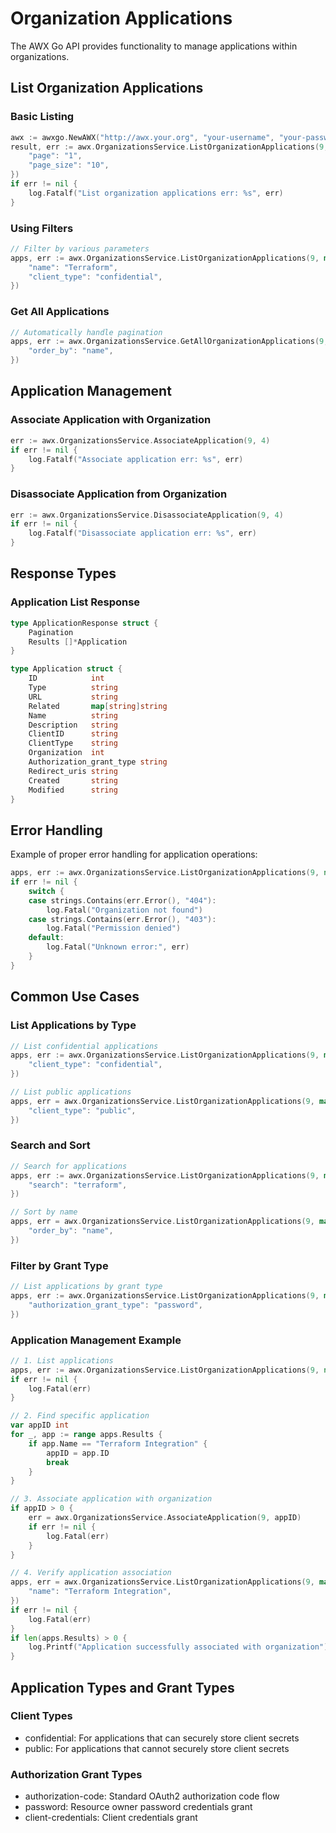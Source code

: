# Organization Applications

The AWX Go API provides functionality to manage applications within organizations.

## List Organization Applications

### Basic Listing
```go
awx := awxgo.NewAWX("http://awx.your.org", "your-username", "your-password", nil)
result, err := awx.OrganizationsService.ListOrganizationApplications(9, map[string]string{
    "page": "1",
    "page_size": "10",
})
if err != nil {
    log.Fatalf("List organization applications err: %s", err)
}
```

### Using Filters
```go
// Filter by various parameters
apps, err := awx.OrganizationsService.ListOrganizationApplications(9, map[string]string{
    "name": "Terraform",
    "client_type": "confidential",
})
```

### Get All Applications
```go
// Automatically handle pagination
apps, err := awx.OrganizationsService.GetAllOrganizationApplications(9, map[string]string{
    "order_by": "name",
})
```

## Application Management

### Associate Application with Organization
```go
err := awx.OrganizationsService.AssociateApplication(9, 4)
if err != nil {
    log.Fatalf("Associate application err: %s", err)
}
```

### Disassociate Application from Organization
```go
err := awx.OrganizationsService.DisassociateApplication(9, 4)
if err != nil {
    log.Fatalf("Disassociate application err: %s", err)
}
```

## Response Types

### Application List Response
```go
type ApplicationResponse struct {
    Pagination
    Results []*Application
}

type Application struct {
    ID            int
    Type          string
    URL           string
    Related       map[string]string
    Name          string
    Description   string
    ClientID      string
    ClientType    string
    Organization  int
    Authorization_grant_type string
    Redirect_uris string
    Created       string
    Modified      string
}
```

## Error Handling

Example of proper error handling for application operations:

```go
apps, err := awx.OrganizationsService.ListOrganizationApplications(9, nil)
if err != nil {
    switch {
    case strings.Contains(err.Error(), "404"):
        log.Fatal("Organization not found")
    case strings.Contains(err.Error(), "403"):
        log.Fatal("Permission denied")
    default:
        log.Fatal("Unknown error:", err)
    }
}
```

## Common Use Cases

### List Applications by Type
```go
// List confidential applications
apps, err := awx.OrganizationsService.ListOrganizationApplications(9, map[string]string{
    "client_type": "confidential",
})

// List public applications
apps, err = awx.OrganizationsService.ListOrganizationApplications(9, map[string]string{
    "client_type": "public",
})
```

### Search and Sort
```go
// Search for applications
apps, err := awx.OrganizationsService.ListOrganizationApplications(9, map[string]string{
    "search": "terraform",
})

// Sort by name
apps, err = awx.OrganizationsService.ListOrganizationApplications(9, map[string]string{
    "order_by": "name",
})
```

### Filter by Grant Type
```go
// List applications by grant type
apps, err := awx.OrganizationsService.ListOrganizationApplications(9, map[string]string{
    "authorization_grant_type": "password",
})
```

### Application Management Example
```go
// 1. List applications
apps, err := awx.OrganizationsService.ListOrganizationApplications(9, nil)
if err != nil {
    log.Fatal(err)
}

// 2. Find specific application
var appID int
for _, app := range apps.Results {
    if app.Name == "Terraform Integration" {
        appID = app.ID
        break
    }
}

// 3. Associate application with organization
if appID > 0 {
    err = awx.OrganizationsService.AssociateApplication(9, appID)
    if err != nil {
        log.Fatal(err)
    }
}

// 4. Verify application association
apps, err = awx.OrganizationsService.ListOrganizationApplications(9, map[string]string{
    "name": "Terraform Integration",
})
if err != nil {
    log.Fatal(err)
}
if len(apps.Results) > 0 {
    log.Printf("Application successfully associated with organization")
}
```

## Application Types and Grant Types

### Client Types
- confidential: For applications that can securely store client secrets
- public: For applications that cannot securely store client secrets

### Authorization Grant Types
- authorization-code: Standard OAuth2 authorization code flow
- password: Resource owner password credentials grant
- client-credentials: Client credentials grant
